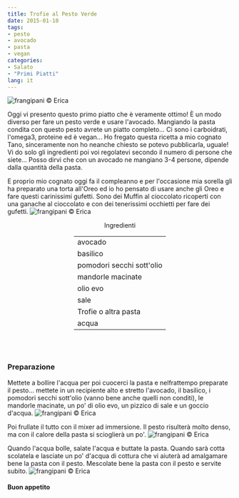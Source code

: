 ```yaml
---
title: Trofie al Pesto Verde
date: 2015-01-10
tags:
- pesto
- avocado
- pasta
- vegan
categories:
- Salato
- "Primi Piatti"
lang: it
---
```

![](header.jpg "frangipani © Erica")

Oggi vi presento questo primo piatto che è veramente ottimo! È un modo diverso per fare un pesto verde e usare l'avocado. Mangiando la pasta condita con questo pesto avrete un piatto completo... Ci sono i carboidrati, l'omega3, proteine ed è vegan... Ho fregato questa ricetta a mio cognato Tano, sinceramente non ho neanche chiesto se potevo pubblicarla, uguale! Vi do solo gli ingredienti poi voi regolatevi secondo il numero di persone che siete... Posso dirvi che con un avocado ne mangiano 3-4 persone, dipende dalla quantità della pasta.

E proprio mio cognato oggi fa il compleanno e per l'occasione mia sorella gli ha preparato una torta all'Oreo ed io ho pensato di usare anche gli Oreo e fare questi carinissimi gufetti. Sono dei Muffin al cioccolato ricoperti con una ganache al cioccolato e con dei tenerissimi occhietti per fare dei gufetti.
![](gufettitano.jpg "frangipani © Erica")

<div id="wrapper" style="text-align: center">
  <div id="yourdiv" style="display: inline-block;">
    <div class="ingredients">
      <div class="ingredients-title">Ingredienti</div>
      <table>
        <tbody>
          </tr>
          <tr>
            <td>avocado</td>
          </tr>
          <tr>
            <td>basilico</td>
          </tr>
          <tr>
            <td>pomodori secchi sott'olio</td>
          </tr>
          <tr>
            <td>mandorle macinate</td>
          </tr>
          <tr>
            <td>olio evo</td>
          </tr>
          <tr>
            <td>sale</td>
          </tr>
          <tr>
            <td>Trofie o altra pasta</td>
          </tr>
          <tr>
            <td>acqua</td>     
          </tr>
        </tbody>
      </table>
      <br></br>
    </div>
  </div>
</div>


<h3>
  <font color="grey">
    <i class="fa-solid fa-gears"></i>
  </font> Preparazione
</h3>

Mettete a bollire l'acqua per poi cuocerci la pasta e nelfrattempo preparate il pesto... mettete in un recipiente alto e stretto l'avocado, il basilico, i pomodori secchi sott'olio (vanno bene anche quelli non conditi), le mandorle macinate, un po' di olio evo, un pizzico di sale e un goccio d'acqua.
![](ingredienti.jpg "frangipani © Erica")

Poi frullate il tutto con il mixer ad immersione. Il pesto risulterà molto denso, ma con il calore della pasta si scioglierà un po'.
![](pesto.jpg "frangipani © Erica")

Quando l'acqua bolle, salate l'acqua e buttate la pasta. Quando sarà cotta scolatela e lasciate un po' d'acqua di cottura che vi aiuterà ad amalgamare bene la pasta con il pesto. Mescolate bene la pasta con il pesto e servite subito.
![](risultato.jpg "frangipani © Erica")


<h4>Buon appetito
  <font color="red">
    <i class="fa-regular fa-face-smile"></i>
  </font>
</h4>
